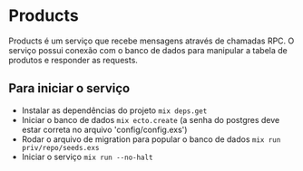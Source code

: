 # Products

Products é um serviço que recebe mensagens através de chamadas RPC.
O serviço possui conexão com o banco de dados para manipular a tabela de produtos e responder as requests.

## Para iniciar o serviço

  * Instalar as dependências do projeto `mix deps.get`
  * Iniciar o banco de dados `mix ecto.create` (a senha do postgres deve estar correta no arquivo 'config/config.exs')
  * Rodar o arquivo de migration para popular o banco de dados `mix run priv/repo/seeds.exs`
  * Iniciar o serviço `mix run --no-halt`
